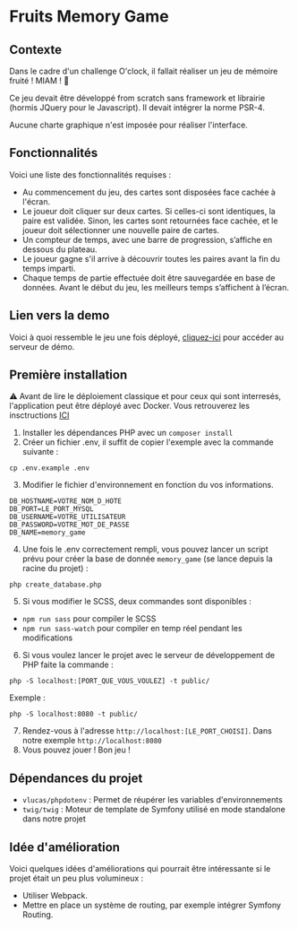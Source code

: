 # Fruits Memory Game

## Contexte
Dans le cadre d'un challenge O'clock, il fallait réaliser un jeu de mémoire fruité ! MIAM ! 🤤

Ce jeu devait être développé from scratch sans framework et librairie (hormis JQuery pour le Javascript). Il devait intégrer la norme PSR-4. 

Aucune charte graphique n'est imposée pour réaliser l'interface.

## Fonctionnalités
Voici une liste des fonctionnalités requises :
- Au commencement du jeu, des cartes sont disposées face cachée à l'écran.
- Le joueur doit cliquer sur deux cartes. Si celles-ci sont identiques, la paire est validée. Sinon, les cartes sont retournées face cachée, et le joueur doit sélectionner une nouvelle paire de cartes.
- Un compteur de temps, avec une barre de progression, s’affiche en dessous du plateau.
- Le joueur gagne s'il arrive à découvrir toutes les paires avant la fin du temps imparti.
- Chaque temps de partie effectuée doit être sauvegardée en base de données. Avant le début du jeu, les meilleurs temps s’affichent à l’écran.

## Lien vers la demo
Voici à quoi ressemble le jeu une fois déployé, [cliquez-ici](https://memorygame.codgency.tech) pour accéder au serveur de démo.

## Première installation
⚠️ Avant de lire le déploiement classique et pour ceux qui sont interresés, l'application peut être déployé avec Docker. Vous retrouverez les insctructions [ICI](https://github.com/flurryyy/memory_game/blob/main/DOCKER.md)
1. Installer les dépendances PHP avec un `composer install`
2. Créer un fichier .env, il suffit de copier l'exemple avec la commande suivante :
```
cp .env.example .env
```
3. Modifier le fichier d'environnement en fonction du vos informations.
```
DB_HOSTNAME=VOTRE_NOM_D_HOTE
DB_PORT=LE_PORT_MYSQL
DB_USERNAME=VOTRE_UTILISATEUR
DB_PASSWORD=VOTRE_MOT_DE_PASSE
DB_NAME=memory_game
```
4. Une fois le .env correctement rempli, vous pouvez lancer un script prévu pour créer la base de donnée `memory_game` (se lance depuis la racine du projet) :
```
php create_database.php
```
5. Si vous modifier le SCSS, deux commandes sont disponibles :
- `npm run sass` pour compiler le SCSS
- `npm run sass-watch` pour compiler en temp réel pendant les modifications
6. Si vous voulez lancer le projet avec le serveur de développement de PHP faite la commande :
```
php -S localhost:[PORT_QUE_VOUS_VOULEZ] -t public/
```
Exemple : 
```
php -S localhost:8080 -t public/
```
7. Rendez-vous à l'adresse `http://localhost:[LE_PORT_CHOISI]`. Dans notre exemple `http://localhost:8080`
8. Vous pouvez jouer ! Bon jeu !

## Dépendances du projet
- `vlucas/phpdotenv` : Permet de réupérer les variables d'environnements
- `twig/twig` : Moteur de template de Symfony utilisé en mode standalone dans notre projet

## Idée d'amélioration
Voici quelques idées d'améliorations qui pourrait être intéressante si le projet était un peu plus volumineux :
- Utiliser Webpack.
- Mettre en place un système de routing, par exemple intégrer Symfony Routing.
